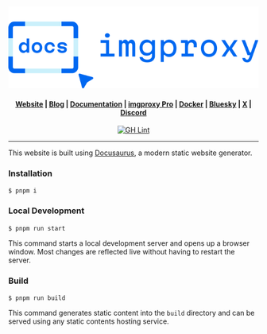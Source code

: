 <p align="center">
  <a href="https://imgproxy.net">
    <picture>
      <source media="(prefers-color-scheme: dark)" srcset="static/img/logo-docs-dark.svg?sanitize=true">
      <source media="(prefers-color-scheme: light)" srcset="static/img/logo-docs-light.svg?sanitize=true">
      <img alt="imgproxy logo" src="static/img/logo-docs-light.svg?sanitize=true">
    </picture>
  </a>
</p>

<h4 align="center">
  <a href="https://imgproxy.net">Website</a> |
  <a href="https://imgproxy.net/blog/">Blog</a> |
  <a href="https://docs.imgproxy.net">Documentation</a> |
  <a href="https://imgproxy.net/#pro">imgproxy Pro</a> |
  <a href="https://github.com/imgproxy/imgproxy/pkgs/container/imgproxy">Docker</a> |
  <a href="https://bsky.app/profile/imgproxy.net">Bluesky</a> |
  <a href="https://x.com/imgproxy_net">X</a> |
  <a href="https://discord.gg/5GgpXgtC9u">Discord</a>
</h4>

<p align="center">
<a href="https://github.com/imgproxy/imgproxy-docs/actions"><img alt="GH Lint" src="https://img.shields.io/github/actions/workflow/status/imgproxy/imgproxy-docs/lint.yml?branch=master&label=Lint&style=for-the-badge" /></a>
</p>

---

This website is built using [Docusaurus](https://docusaurus.io/), a modern static website generator.

### Installation

```
$ pnpm i
```

### Local Development

```
$ pnpm run start
```

This command starts a local development server and opens up a browser window. Most changes are reflected live without having to restart the server.

### Build

```
$ pnpm run build
```

This command generates static content into the `build` directory and can be served using any static contents hosting service.
